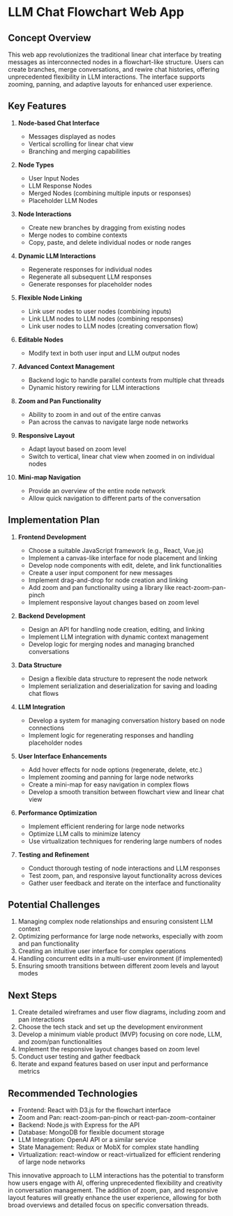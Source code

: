 # LLM Chat Flowchart Web App

## Concept Overview

This web app revolutionizes the traditional linear chat interface by treating messages as interconnected nodes in a flowchart-like structure. Users can create branches, merge conversations, and rewire chat histories, offering unprecedented flexibility in LLM interactions. The interface supports zooming, panning, and adaptive layouts for enhanced user experience.

## Key Features

1. **Node-based Chat Interface**
   - Messages displayed as nodes
   - Vertical scrolling for linear chat view
   - Branching and merging capabilities

2. **Node Types**
   - User Input Nodes
   - LLM Response Nodes
   - Merged Nodes (combining multiple inputs or responses)
   - Placeholder LLM Nodes

3. **Node Interactions**
   - Create new branches by dragging from existing nodes
   - Merge nodes to combine contexts
   - Copy, paste, and delete individual nodes or node ranges

4. **Dynamic LLM Interactions**
   - Regenerate responses for individual nodes
   - Regenerate all subsequent LLM responses
   - Generate responses for placeholder nodes

5. **Flexible Node Linking**
   - Link user nodes to user nodes (combining inputs)
   - Link LLM nodes to LLM nodes (combining responses)
   - Link user nodes to LLM nodes (creating conversation flow)

6. **Editable Nodes**
   - Modify text in both user input and LLM output nodes

7. **Advanced Context Management**
   - Backend logic to handle parallel contexts from multiple chat threads
   - Dynamic history rewiring for LLM interactions

8. **Zoom and Pan Functionality**
   - Ability to zoom in and out of the entire canvas
   - Pan across the canvas to navigate large node networks

9. **Responsive Layout**
   - Adapt layout based on zoom level
   - Switch to vertical, linear chat view when zoomed in on individual nodes

10. **Mini-map Navigation**
    - Provide an overview of the entire node network
    - Allow quick navigation to different parts of the conversation

## Implementation Plan

1. **Frontend Development**
   - Choose a suitable JavaScript framework (e.g., React, Vue.js)
   - Implement a canvas-like interface for node placement and linking
   - Develop node components with edit, delete, and link functionalities
   - Create a user input component for new messages
   - Implement drag-and-drop for node creation and linking
   - Add zoom and pan functionality using a library like react-zoom-pan-pinch
   - Implement responsive layout changes based on zoom level

2. **Backend Development**
   - Design an API for handling node creation, editing, and linking
   - Implement LLM integration with dynamic context management
   - Develop logic for merging nodes and managing branched conversations

3. **Data Structure**
   - Design a flexible data structure to represent the node network
   - Implement serialization and deserialization for saving and loading chat flows

4. **LLM Integration**
   - Develop a system for managing conversation history based on node connections
   - Implement logic for regenerating responses and handling placeholder nodes

5. **User Interface Enhancements**
   - Add hover effects for node options (regenerate, delete, etc.)
   - Implement zooming and panning for large node networks
   - Create a mini-map for easy navigation in complex flows
   - Develop a smooth transition between flowchart view and linear chat view

6. **Performance Optimization**
   - Implement efficient rendering for large node networks
   - Optimize LLM calls to minimize latency
   - Use virtualization techniques for rendering large numbers of nodes

7. **Testing and Refinement**
   - Conduct thorough testing of node interactions and LLM responses
   - Test zoom, pan, and responsive layout functionality across devices
   - Gather user feedback and iterate on the interface and functionality

## Potential Challenges

1. Managing complex node relationships and ensuring consistent LLM context
2. Optimizing performance for large node networks, especially with zoom and pan functionality
3. Creating an intuitive user interface for complex operations
4. Handling concurrent edits in a multi-user environment (if implemented)
5. Ensuring smooth transitions between different zoom levels and layout modes

## Next Steps

1. Create detailed wireframes and user flow diagrams, including zoom and pan interactions
2. Choose the tech stack and set up the development environment
3. Develop a minimum viable product (MVP) focusing on core node, LLM, and zoom/pan functionalities
4. Implement the responsive layout changes based on zoom level
5. Conduct user testing and gather feedback
6. Iterate and expand features based on user input and performance metrics

## Recommended Technologies

- Frontend: React with D3.js for the flowchart interface
- Zoom and Pan: react-zoom-pan-pinch or react-pan-zoom-container
- Backend: Node.js with Express for the API
- Database: MongoDB for flexible document storage
- LLM Integration: OpenAI API or a similar service
- State Management: Redux or MobX for complex state handling
- Virtualization: react-window or react-virtualized for efficient rendering of large node networks

This innovative approach to LLM interactions has the potential to transform how users engage with AI, offering unprecedented flexibility and creativity in conversation management. The addition of zoom, pan, and responsive layout features will greatly enhance the user experience, allowing for both broad overviews and detailed focus on specific conversation threads.
